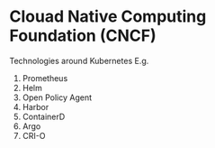 # Clouad Native Computing Foundation (CNCF)

Technologies around Kubernetes E.g.

1) Prometheus
2) Helm
3) Open Policy Agent
4) Harbor
5) ContainerD
6) Argo
7) CRI-O